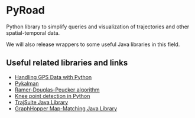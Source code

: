 # PyRoad
Python library to simplify queries and visualization of trajectories and other spatial-temporal data.

We will also release wrappers to some useful Java libraries in this field.

## Useful related libraries and links
- [Handling GPS Data with Python](https://github.com/FlorianWilhelm/gps_data_with_python/tree/master/notebooks)
- [Pykalman](https://github.com/pykalman/pykalman)
- [Ramer-Douglas-Peucker algorithm](https://github.com/fhirschmann/rdp)
- [Knee point detection in Python](https://github.com/arvkevi/kneed)
- [TrajSuite Java Library](https://github.com/lukehb/TrajSuite)
- [GraphHopper Map-Matching Java Library](https://github.com/graphhopper/map-matching)
